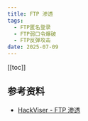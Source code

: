 ```yaml
---
title: FTP 渗透
tags:
  - FTP匿名登录
  - FTP弱口令爆破
  - FTP反弹攻击
date: 2025-07-09
---
```

[[toc]]
## 参考资料
- [HackViser - FTP 渗透](https://hackviser.com/tactics/pentesting/services/ftp)